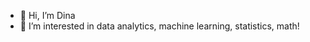 - 👋 Hi, I’m Dina
- 👀 I’m interested in data analytics, machine learning, statistics, math!


<!---
didemch/didemch is a ✨ special ✨ repository because its `README.md` (this file) appears on your GitHub profile.
You can click the Preview link to take a look at your changes.
--->
